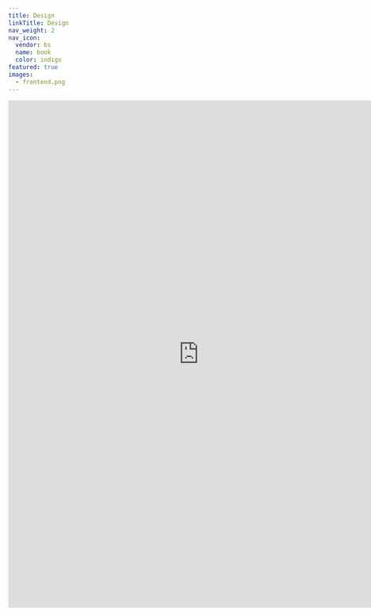 ```yaml
---
title: Design
linkTitle: Design
nav_weight: 2
nav_icon:
  vendor: bs
  name: book
  color: indigo
featured: true
images:
  - frontend.png
---
```

<p align="center">
<iframe width="768" height="1024" src="https://roadmap.sh/ux-design?s=652b754df43a58c923ce9d26" frameborder="0" allow="accelerometer; autoplay; encrypted-media; gyroscope; picture-in-picture" allowfullscreen></iframe>
</p>